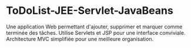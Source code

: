 # ToDoList-JEE-Servlet-JavaBeans
Une application Web permettant d'ajouter, supprimer et marquer comme terminée des tâches. Utilise Servlets et JSP pour une interface conviviale. Architecture MVC simplifiée pour une meilleure organisation.
